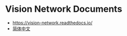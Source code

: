 # Vision Network Documents

- https://vision-network.readthedocs.io/
- [简体中文](https://vision-network.readthedocs.io/zh_CN/latest/)

